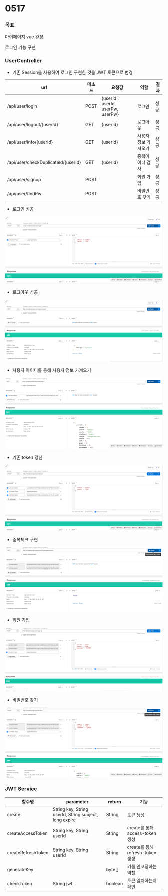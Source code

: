 # 0517

### 목표

마이페이지 vue 완성

로그인 기능 구현

### UserController

- 기존 Session을 사용하여 로그인 구현한 것을 JWT 토큰으로 변경

| url | 메소드 | 요청값 | 역할 | 결과 |
| --- | --- | --- | --- | --- |
| /api/user/login | POST | {userId : userId, userPw, userPw} | 로그인 | 성공 |
| /api/user/logout/{userId} | GET | {userId} | 로그아웃 | 성공 |
| /api/user/info/{userId} | GET | {userId} | 사용자 정보 가져오기 | 성공 |
| /api/user/checkDuplicateId/{userId} | GET | {userId} | 중복아이디 검사 | 성공 |
| /api/user/signup | POST |  | 회원 가입 | 성공 |
| /api/user/findPw | POST |  | 비밀번호 찾기 | 성공 |

- 로그인 성공

![Untitled](img/Untitled.png)

- 로그아웃 성공

![Untitled](img/Untitled%201.png)

- 사용자 아이디를 통해 사용자 정보 가져오기

![Untitled](img/Untitled%202.png)

- 기존 token 갱신

![Untitled](img/Untitled%203.png)

- 중복체크 구현

![Untitled](img/Untitled%204.png)

- 회원 가입

![Untitled](img/Untitled%205.png)

- 비밀번호 찾기

![Untitled](img/Untitled%206.png)

### JWT Service

| 함수명 | parameter | return | 기능 |
| --- | --- | --- | --- |
| create | String key, String userId, String subject, long expire | String | 토큰 생성 |
| createAccessToken | String key, String userId | String | create를 통해 access-token 생성 |
| createRefreshToken | String key, String userId | String | create를 통해 refresh-token 생성 |
| generateKey |  | byte[] | 키를 인코딩하는 역할 |
| checkToken | String jwt | boolean | 토큰 일치하는지 확인 |